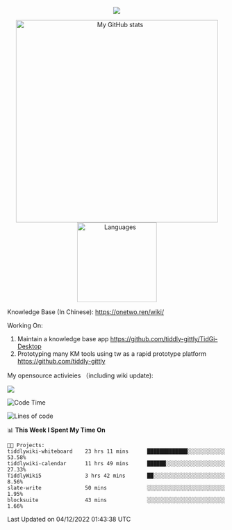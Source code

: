 <a href="https://github.com/linonetwo">
    <p align="center">
        <img src="https://github-profile-trophy.vercel.app/?username=linonetwo&column=7&theme=onedark"/>
    </p>
</a>
<a align="center" href="https://github.com/linonetwo">
  <p align="center">
    <img src="https://github-readme-stats.vercel.app/api?username=linonetwo&show_icons=true&count_private=true" alt="My GitHub stats" width="465"/>
    <img src="https://github-readme-stats.vercel.app/api/top-langs/?username=linonetwo&layout=compact&langs_count=10" alt="Languages" height="183">
  </p>
</a>

Knowledge Base (In Chinese): https://onetwo.ren/wiki/

Working On: 

1. Maintain a knowledge base app https://github.com/tiddly-gittly/TidGi-Desktop
1. Prototyping many KM tools using tw as a rapid prototype platform https://github.com/tiddly-gittly

My opensource activieies （including wiki update):

![](https://visitor-badge.glitch.me/badge?page_id=linonetwo.linonetwo)

<!--START_SECTION:waka-->
![Code Time](http://img.shields.io/badge/Code%20Time-1%2C298%20hrs%208%20mins-blue)

![Lines of code](https://img.shields.io/badge/From%20Hello%20World%20I%27ve%20Written-2%20Million%20lines%20of%20code-blue)

📊 **This Week I Spent My Time On** 

```text
🐱‍💻 Projects: 
tiddlywiki-whiteboard    23 hrs 11 mins      █████████████░░░░░░░░░░░░   53.58% 
tiddlywiki-calendar      11 hrs 49 mins      ██████░░░░░░░░░░░░░░░░░░░   27.33% 
TiddlyWiki5              3 hrs 42 mins       ██░░░░░░░░░░░░░░░░░░░░░░░   8.56% 
slate-write              50 mins             ░░░░░░░░░░░░░░░░░░░░░░░░░   1.95% 
blocksuite               43 mins             ░░░░░░░░░░░░░░░░░░░░░░░░░   1.66%

```


 Last Updated on 04/12/2022 01:43:38 UTC
<!--END_SECTION:waka-->
